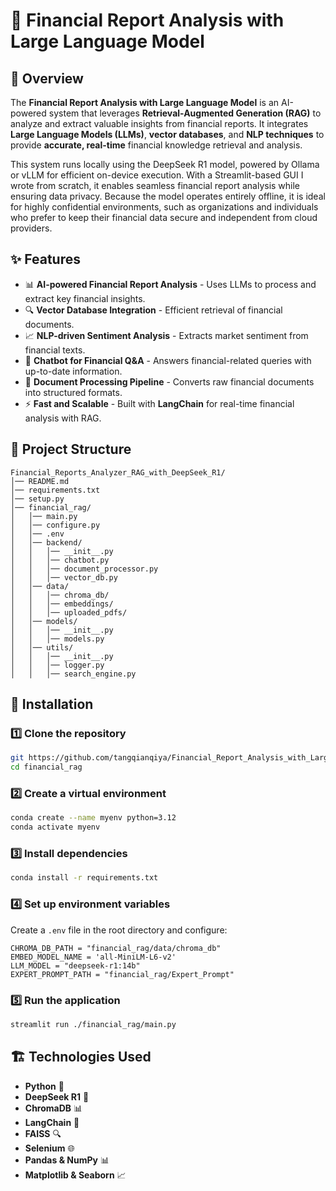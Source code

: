 # 🚀 Financial Report Analysis with Large Language Model

## 📌 Overview
The **Financial Report Analysis with Large Language Model** is an AI-powered system that leverages **Retrieval-Augmented Generation (RAG)** to analyze and extract valuable insights from financial reports. It integrates **Large Language Models (LLMs)**, **vector databases**, and **NLP techniques** to provide **accurate, real-time** financial knowledge retrieval and analysis.

This system runs locally using the DeepSeek R1 model, powered by Ollama or vLLM for efficient on-device execution. With a Streamlit-based GUI I wrote from scratch, it enables seamless financial report analysis while ensuring data privacy. Because the model operates entirely offline, it is ideal for highly confidential environments, such as organizations and individuals who prefer to keep their financial data secure and independent from cloud providers.


## ✨ Features
- 📊 **AI-powered Financial Report Analysis** - Uses LLMs to process and extract key financial insights.
- 🔍 **Vector Database Integration** - Efficient retrieval of financial documents.
- 📈 **NLP-driven Sentiment Analysis** - Extracts market sentiment from financial texts.
- 🤖 **Chatbot for Financial Q&A** - Answers financial-related queries with up-to-date information.
- 📂 **Document Processing Pipeline** - Converts raw financial documents into structured formats.
- ⚡ **Fast and Scalable** - Built with **LangChain** for real-time financial analysis with RAG.

## 📂 Project Structure
```
Financial_Reports_Analyzer_RAG_with_DeepSeek_R1/
│── README.md
│── requirements.txt
│── setup.py
│── financial_rag/
│   │── main.py
│   │── configure.py
│   │── .env
│   │── backend/
│   │   │── __init__.py
│   │   │── chatbot.py
│   │   │── document_processor.py
│   │   │── vector_db.py
│   │── data/
│   │   │── chroma_db/
│   │   │── embeddings/
│   │   │── uploaded_pdfs/
│   │── models/
│   │   │── __init__.py
│   │   │── models.py
│   │── utils/
│   │   │── __init__.py
│   │   │── logger.py
│   │   │── search_engine.py
```

## 🔧 Installation
### 1️⃣ **Clone the repository**
```sh
git https://github.com/tangqianqiya/Financial_Report_Analysis_with_Large_Language_Model.git
cd financial_rag
```

### 2️⃣ **Create a virtual environment**
```sh
conda create --name myenv python=3.12
conda activate myenv
```

### 3️⃣ **Install dependencies**
```sh
conda install -r requirements.txt
```

### 4️⃣ **Set up environment variables**
Create a `.env` file in the root directory and configure:
```
CHROMA_DB_PATH = "financial_rag/data/chroma_db"
EMBED_MODEL_NAME = 'all-MiniLM-L6-v2'
LLM_MODEL = "deepseek-r1:14b"
EXPERT_PROMPT_PATH = "financial_rag/Expert_Prompt"
```

### 5️⃣ **Run the application**
```sh
streamlit run ./financial_rag/main.py
```

## 🏗️ Technologies Used
- **Python** 🐍
- **DeepSeek R1** 🤖
- **ChromaDB** 📊
- **LangChain** 🧠
- **FAISS** 🔍
- **Selenium** 🌐
- **Pandas & NumPy** 📊
- **Matplotlib & Seaborn** 📈
